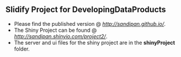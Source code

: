Slidify Project for DevelopingDataProducts
------------------------------------------

* Please find the published version @ *http://sandipan.github.io/*.
* The Shiny Project can be found @ *http://sandipan.shinyio.com/project2/*.
* The server and ui files for the shiny project are in the **shinyProject** folder.

